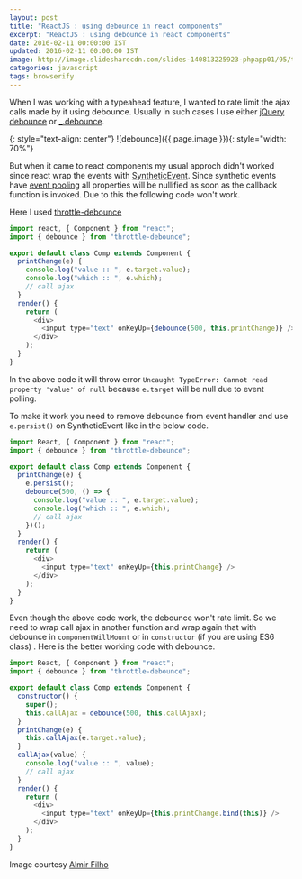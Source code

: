 ```yaml
---
layout: post
title: "ReactJS : using debounce in react components"
excerpt: "ReactJS : using debounce in react components"
date: 2016-02-11 00:00:00 IST
updated: 2016-02-11 00:00:00 IST
image: http://image.slidesharecdn.com/slides-140813225923-phpapp01/95/throttle-and-debounce-patterns-in-web-apps-55-638.jpg
categories: javascript
tags: browserify
---
```


When I was working with a typeahead feature, I wanted to rate limit the ajax calls made by it using debounce. Usually in such cases I use either [jQuery debounce](http://benalman.com/projects/jquery-throttle-debounce-plugin/) or [\_.debounce](http://underscorejs.org/#debounce).

{: style="text-align: center"}
![debounce]({{ page.image }}){: style="width: 70%"}

But when it came to react components my usual approch didn't worked since react wrap the events with [SyntheticEvent](https://facebook.github.io/react/docs/events.html#syntheticevent). Since synthetic events have [event pooling](https://facebook.github.io/react/docs/events.html#event-pooling) all properties will be nullified as soon as the callback function is invoked. Due to this the following code won't work.

Here I used [throttle-debounce](https://www.npmjs.com/package/throttle-debounce)

```js
import react, { Component } from "react";
import { debounce } from "throttle-debounce";

export default class Comp extends Component {
  printChange(e) {
    console.log("value :: ", e.target.value);
    console.log("which :: ", e.which);
    // call ajax
  }
  render() {
    return (
      <div>
        <input type="text" onKeyUp={debounce(500, this.printChange)} />
      </div>
    );
  }
}
```

In the above code it will throw error `Uncaught TypeError: Cannot read property 'value' of null` because `e.target` will be null due to event polling.

To make it work you need to remove debounce from event handler and use `e.persist()` on SyntheticEvent like in the below code.

```js
import React, { Component } from "react";
import { debounce } from "throttle-debounce";

export default class Comp extends Component {
  printChange(e) {
    e.persist();
    debounce(500, () => {
      console.log("value :: ", e.target.value);
      console.log("which :: ", e.which);
      // call ajax
    })();
  }
  render() {
    return (
      <div>
        <input type="text" onKeyUp={this.printChange} />
      </div>
    );
  }
}
```

Even though the above code work, the debounce won't rate limit. So we need to wrap call ajax in another function and wrap again that with debounce in `componentWillMount` or in `constructor` (if you are using ES6 class) . Here is the better working code with debounce.

```js
import React, { Component } from "react";
import { debounce } from "throttle-debounce";

export default class Comp extends Component {
  constructor() {
    super();
    this.callAjax = debounce(500, this.callAjax);
  }
  printChange(e) {
    this.callAjax(e.target.value);
  }
  callAjax(value) {
    console.log("value :: ", value);
    // call ajax
  }
  render() {
    return (
      <div>
        <input type="text" onKeyUp={this.printChange.bind(this)} />
      </div>
    );
  }
}
```

Image courtesy [Almir Filho](http://www.slideshare.net/almirfilh0/throttle-and-debounce-patterns-in-web-apps)
